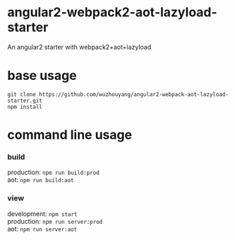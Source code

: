 # angular2-webpack2-aot-lazyload-starter 
An angular2 starter with webpack2+aot+lazyload 
# base usage   
    git clone https://github.com/wuzhouyang/angular2-webpack-aot-lazyload-starter.git      
    npm install
# command line usage
### build  
production:    ```npm run build:prod```   
aot:    ```npm run build:aot```  
### view  
development:    ```npm start```             
production:    ```npm run server:prod```     
aot:    ```npm run server:aot```          
